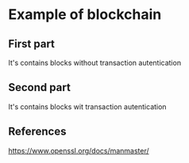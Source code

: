 # Example of blockchain
## First part
It's contains blocks without transaction autentication


## Second part
It's contains blocks wit transaction autentication


## References
https://www.openssl.org/docs/manmaster/ <br>
